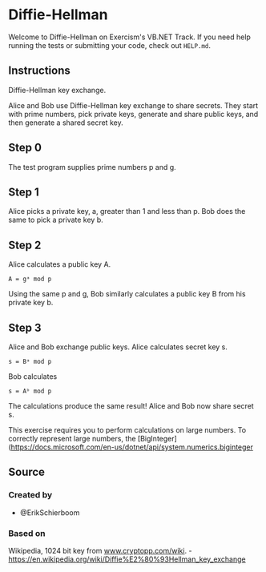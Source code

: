 # Diffie-Hellman

Welcome to Diffie-Hellman on Exercism's VB.NET Track.
If you need help running the tests or submitting your code, check out `HELP.md`.

## Instructions

Diffie-Hellman key exchange.

Alice and Bob use Diffie-Hellman key exchange to share secrets.
They start with prime numbers, pick private keys, generate and share public keys, and then generate a shared secret key.

## Step 0

The test program supplies prime numbers p and g.

## Step 1

Alice picks a private key, a, greater than 1 and less than p.
Bob does the same to pick a private key b.

## Step 2

Alice calculates a public key A.

    A = gᵃ mod p

Using the same p and g, Bob similarly calculates a public key B from his private key b.

## Step 3

Alice and Bob exchange public keys.
Alice calculates secret key s.

    s = Bᵃ mod p

Bob calculates

    s = Aᵇ mod p

The calculations produce the same result!
Alice and Bob now share secret s.

This exercise requires you to perform calculations on large numbers. To correctly represent large numbers, the
[BigInteger](https://docs.microsoft.com/en-us/dotnet/api/system.numerics.biginteger

## Source

### Created by

- @ErikSchierboom

### Based on

Wikipedia, 1024 bit key from www.cryptopp.com/wiki. - https://en.wikipedia.org/wiki/Diffie%E2%80%93Hellman_key_exchange